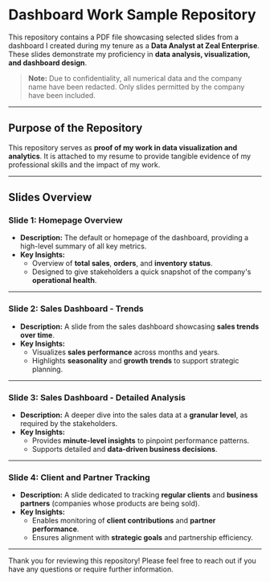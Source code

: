 # Dashboard Work Sample Repository

This repository contains a PDF file showcasing selected slides from a dashboard I created during my tenure as a **Data Analyst at Zeal Enterprise**. These slides demonstrate my proficiency in **data analysis, visualization, and dashboard design**. 

> **Note:** Due to confidentiality, all numerical data and the company name have been redacted. Only slides permitted by the company have been included.

---

## Purpose of the Repository

This repository serves as **proof of my work in data visualization and analytics**. It is attached to my resume to provide tangible evidence of my professional skills and the impact of my work.

---

## Slides Overview

### **Slide 1: Homepage Overview**
- **Description:** The default or homepage of the dashboard, providing a high-level summary of all key metrics.
- **Key Insights:**
  - Overview of **total sales**, **orders**, and **inventory status**.
  - Designed to give stakeholders a quick snapshot of the company's **operational health**.

---

### **Slide 2: Sales Dashboard - Trends**
- **Description:** A slide from the sales dashboard showcasing **sales trends over time**.
- **Key Insights:**
  - Visualizes **sales performance** across months and years.
  - Highlights **seasonality** and **growth trends** to support strategic planning.

---

### **Slide 3: Sales Dashboard - Detailed Analysis**
- **Description:** A deeper dive into the sales data at a **granular level**, as required by the stakeholders.
- **Key Insights:**
  - Provides **minute-level insights** to pinpoint performance patterns.
  - Supports detailed and **data-driven business decisions**.

---

### **Slide 4: Client and Partner Tracking**
- **Description:** A slide dedicated to tracking **regular clients** and **business partners** (companies whose products are being sold).
- **Key Insights:**
  - Enables monitoring of **client contributions** and **partner performance**.
  - Ensures alignment with **strategic goals** and partnership efficiency.

---

Thank you for reviewing this repository! Please feel free to reach out if you have any questions or require further information.
